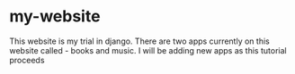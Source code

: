 # my-website

This website is my trial in django. There are two apps currently on this website called - books and music. I will be adding new apps as this tutorial proceeds

